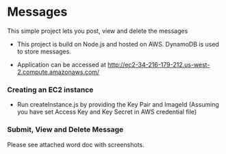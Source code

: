 # Messages
This simple project lets you post, view and delete the messages

- This project is build on Node.js and hosted on AWS. DynamoDB is used to store messages.

- Application can be accessed at http://ec2-34-216-179-212.us-west-2.compute.amazonaws.com/

### Creating an EC2 instance

- Run createInstance.js by providing the Key Pair and ImageId (Assuming you have set Access Key and Key Secret in AWS credential file)

### Submit, View and Delete Message

Please see attached word doc with screenshots.

